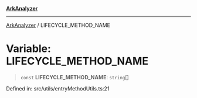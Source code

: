 [**ArkAnalyzer**](../README.md)

***

[ArkAnalyzer](../globals.md) / LIFECYCLE\_METHOD\_NAME

# Variable: LIFECYCLE\_METHOD\_NAME

> `const` **LIFECYCLE\_METHOD\_NAME**: `string`[]

Defined in: src/utils/entryMethodUtils.ts:21
